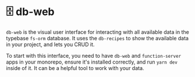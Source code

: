 # 🗄 db-web

`db-web` is the visual user interface for interacting with all available data in the typebase `fs-orm` database. It uses the `db-recipes` to show the available data in your project, and lets you CRUD it.

To start with this interface, you need to have `db-web` and `function-server` apps in your monorepo, ensure it's installed correctly, and run `yarn dev` inside of it. It can be a helpful tool to work with your data.
